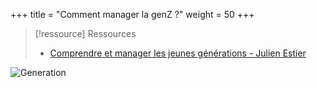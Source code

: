 +++
title = "Comment manager la genZ ?"
weight = 50
+++

> [!ressource] Ressources
> - [ Comprendre et manager les jeunes générations - Julien Estier ](https://youtu.be/76IaUIHBUdY)


![Generation](gen.png)
